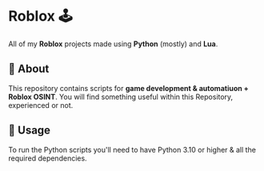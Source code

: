 # Roblox 🕹️  
All of my **Roblox** projects made using **Python** (mostly) and **Lua**.  

## 📌 About  
This repository contains scripts for **game development & automatiuon + Roblox OSINT**. You will find something useful within this Repository, experienced or not.

## 📜 Usage  
To run the Python scripts you'll need to have Python 3.10 or higher & all the required dependencies.
